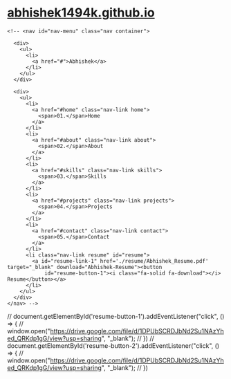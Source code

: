 # [abhishek1494k.github.io](https://abhishek1494k.github.io/)

    <!-- <nav id="nav-menu" class="nav container">

      <div>
        <ul>
          <li>
            <a href="#">Abhishek</a>
          </li>
        </ul>
      </div>

      <div>
        <ul>
          <li>
            <a href="#home" class="nav-link home">
              <span>01.</span>Home
            </a>
          </li>
          <li>
            <a href="#about" class="nav-link about">
              <span>02.</span>About
            </a>
          </li>
          <li>
            <a href="#skills" class="nav-link skills">
              <span>03.</span>Skills
            </a>
          </li>
          <li>
            <a href="#projects" class="nav-link projects">
              <span>04.</span>Projects
            </a>
          </li>
          <li>
            <a href="#contact" class="nav-link contact">
              <span>05.</span>Contact
            </a>
          </li>
          <li class="nav-link resume" id="resume">
            <a id="resume-link-1" href='./resume/Abhishek_Resume.pdf' target="_blank" download="Abhishek-Resume"><button
                id="resume-button-1"><i class="fa-solid fa-download"></i> Resume</button></a>
          </li>
        </ul>
      </div>
    </nav> -->

    
  // document.getElementById('resume-button-1').addEventListener("click", () => {
  //   window.open("https://drive.google.com/file/d/1DPUbSCRDJbNd2Su1NAzYhed_QRKdp1gG/view?usp=sharing", "_blank");
  // })
  // document.getElementById('resume-button-2').addEventListener("click", () => {
  //   window.open("https://drive.google.com/file/d/1DPUbSCRDJbNd2Su1NAzYhed_QRKdp1gG/view?usp=sharing", "_blank");
  // })

